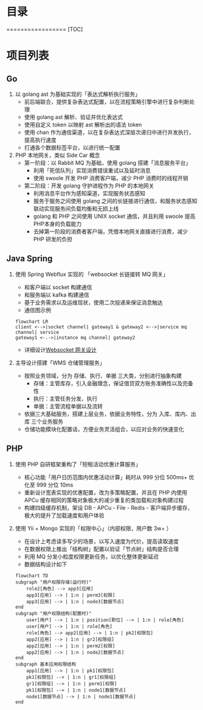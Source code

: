 # 目录
=================
[TOC]

# 项目列表
## Go
1. 以 golang ast 为基础实现的「表达式解析执行服务」
    - 前后端联合，提供复杂表达式配置，以在流程策略引擎中进行复杂判断处理
    - 使用 golang ast 解析、验证并优化表达式
    - 使用自定义 token 以映射 ast 解析出的语法 token
    - 使用 chan 作为通信渠道，以在复杂表达式深层次递归中进行并发执行，提高执行速度
    - 打通各个数据标签平台，以进行统一配置
2. PHP 本地网关，类似 Side Car 概念
    - 第一阶段：以 Rabbit MQ 为基础，使用 golang 搭建「消息服务平台」
        - 利用「死信队列」实现消费错误重试以及延时消息
        - 使用 swoole 开发 PHP 消费客户端，减少 PHP 消费时的线程开销
    - 第二阶段：开发 golang 守护进程作为 PHP 的本地网关
        - 利用消息平台作为感知渠道，实现服务状态感知
        - 服务于服务之间使用 golang 之间的长链接进行通信，和服务状态感知联动实现服务间负载均衡和无损上线
        - golang 和 PHP 之间使用 UNIX socket 通信，并且利用 swoole 提高PHP本身的负载能力
        - 去掉第一阶段的消费者客户端，凭借本地网关直接进行消费，减少 PHP 研发的负担
## Java Spring
1. 使用 Spring Webflux 实现的 「websocket 长链接转 MQ 网关」
    - 和客户端以 socket 构建通信
    - 和服务端以 kafka 构建通信
    - 基于业务需求以及运维现状，使用二次投递来保证消息触达
    - 通信图示例
    ```mermaid
    flowchart LR
    client <-->|socket channel| gateway1 & gateway2 <-->|service mq channel| service
    gateway1 <-.->|instance mq channel| gateway2
    ```
    - 详细设计[Websocket 网关设计](./socket-gateway.md) 

2. 主导设计搭建「WMS 仓储管理服务」
    - 按照业务领域，分为 存储、执行、单据 三大类，分别进行抽象构建
        - 存储：主管库存，引入金融理念，保证借贷双方账务准确性以及完备性
        - 执行：主管任务分发、执行
        - 单据：主管流程单据以及流转
    - 依据三大基础服务，搭建上层业务，依据业务特性，分为 入库、库内、出库 三个业务服务
    - 仓储功能模块化配置话，方便业务灵活组合，以应对业务的快速变化
## PHP
1. 使用 PHP 自研框架重构了「短租活动优惠计算服务」
    - 核心功能「用户日历范围内优惠活动计算」耗时从 999 分位 500ms+ 优化至 999 分位 10ms
    - 重新设计宽表实现的优惠配置，改为多策略配置，并且在 PHP 内使用 APCu 缓存相同的策略对象极大的减少重复的类加载和对象构建过程
    - 构建四级缓存机制，架设 DB - APCu - File - Redis - 客户端异步缓存，极大的提升了加载速度和用户体验
2. 使用 Yii + Mongo 实现的「权限中心」（内部权限，用户数 3w+ ）
    - 在设计上考虑读多写少的场景，以写入速度为代价，提高读取速度
    - 在数据权限上推出「结构树」配置以验证「节点树」结构是否合理
    - 利用 MQ 分发小粒度权限更新任务，以优化整体更新延迟
    - 数据结构设计如下
    
    ```mermaid
    flowchart TD
    subgraph "用户权限存储(运行时)"
        role2[角色] --> app3[应用]
        app3[应用] --> | 1:n | perm3[权限]
        app3[应用] --> | 1:n | node3[数据节点]
    end
    subgraph "用户权限结构(配置时)"
        user[用户] --> | 1:n | position[职位] --> | 1:n | role[角色]
        user[用户] --> | 1:n | role[角色]
        role[角色] --> app2[应用] --> | 1:n | pk2[权限包]
        app2[应用] --> | 1:n | gr2[权限组]
        app2[应用] --> | 1:n | perm2[权限]
        app2[应用] --> | 1:n | node2[数据节点]
    end
    subgraph 基本应用权限结构
        app1[应用] --> | 1:n | pk1[权限包]
        pk1[权限包] --> | 1:n | gr1[权限组]
        gr1[权限组] --> | 1:n | perm1[权限]
        pk1[权限包] --> | 1:n | node1[数据节点]
        node1[数据节点] --> | 1:n | node1[数据节点]
    end
    ```